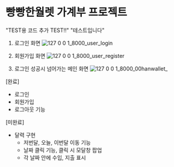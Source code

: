 # 빵빵한월렛 가계부 프로젝트
"TEST용 코드 추가 TEST!!"
"테스트입니다"

1. 로그인 화면
   ![127 0 0 1_8000_user_login](https://user-images.githubusercontent.com/92665811/180643770-925e3cc2-e943-4fee-916a-461cc140021e.png)

2. 회원가입 화면
   ![127 0 0 1_8000_user_register](https://user-images.githubusercontent.com/92665811/180643781-fb069ace-a0a3-4160-acd9-4a3dbf8f7fc2.png)

3. 로그인 성공시 넘어가는 메인 화면
   ![127 0 0 1_8000_00hanwallet_](https://user-images.githubusercontent.com/92665811/180643782-765e9ddf-cdad-45d8-ad4d-99b978ea67b9.png)

[완료]

- 로그인
- 회원가입
- 로그아웃 기능

[미완료]

- 달력 구현
  - 저번달, 오늘, 이번달 이동 기능
  - 날짜 클릭 기능, 클릭 시 모달창 팝업
  - 각 날짜 안에 수입, 지출 표시
